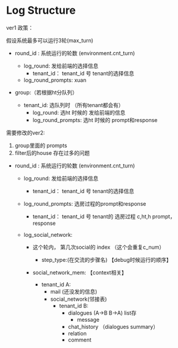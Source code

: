 # Log Structure


ver1 政策：

假设系统最多可以运行3轮(max_turn)

- round_id : 系统运行的轮数 (environment.cnt_turn)
    - log_round: 发给前端的选择信息
        - tenant_id： tenant_id 号 tenant的选择信息
    - log_round_prompts: xuan


- group:（若根据ht分队列）
    - tenant_id: 选队列时 （所有tenant都会有）
        - log_round: 选ht 时候的 发给前端的信息
        - log_round_prompts: 选ht 时候的 prompt和response

需要修改的ver2:
1. group里面的 prompts
2. filter后的house 存在过多的问题

- round_id : 系统运行的轮数 (environment.cnt_turn)
    - log_round: 发给前端的选择信息
        - tenant_id： tenant_id 号 tenant的选择信息
    - log_round_prompts: 选房过程的prompt和response
        - tenant_id： tenant_id 号 tenant的 选房过程 c,ht,h prompt，response

    - log_social_network:
        - 这个轮内， 第几次social的 index （这个会重复c_num）
            - step_type:(在交流的步骤名) 【debug时候运行的顺序】

        - social_network_mem: 【context相关】
            - tenant_id A:
                - mail (还没发的信息)
                - social_network(邻接表)
                    - tenant_id B:
                        - dialogues (A->B B->A) list存
                            - message
                        - chat_history （dialogues summary）
                        - relation
                        - comment


